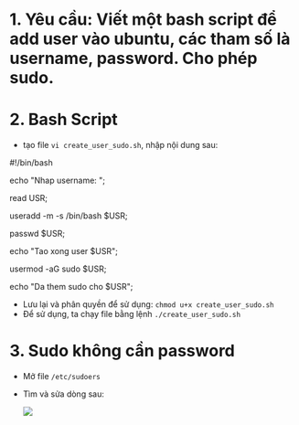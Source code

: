 # 1. Yêu cầu: Viết một bash script để add user vào ubuntu, các tham số là username, password. Cho phép sudo.
# 2. Bash Script
- tạo file `vi create_user_sudo.sh`, nhập nội dung sau:

#!/bin/bash

echo "Nhap username: ";

read USR;

useradd -m -s /bin/bash $USR;

passwd $USR;

echo "Tao xong user $USR";

usermod -aG sudo $USR;

echo "Da them sudo cho $USR";


- Lưu lại và phân quyền để sử dụng: `chmod u+x create_user_sudo.sh`
- Để sử dụng, ta chạy file bằng lệnh `./create_user_sudo.sh`

# 3. Sudo không cần password
- Mở file `/etc/sudoers`
- Tìm và sửa dòng sau: 

    <img src="https://i.imgur.com/5JKBCDu.png">
    
  
